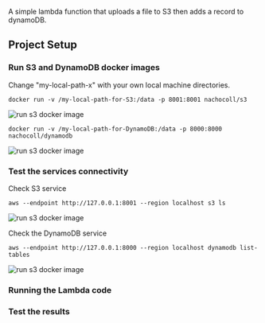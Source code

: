  A simple lambda function that uploads a file to S3 then adds a record to dynamoDB.

 ## Project Setup

 ### Run S3 and DynamoDB docker images

 Change "my-local-path-x" with your own local machine directories.

```docker run -v /my-local-path-for-S3:/data -p 8001:8001 nachocoll/s3```

![run s3 docker image](/assets/images/docker-run-s3.JPG)

```docker run -v /my-local-path-for-DynamoDB:/data -p 8000:8000 nachocoll/dynamodb```

![run s3 docker image](/assets/images/docker-run-dynamodb.JPG)

### Test the services connectivity

Check S3 service

```aws --endpoint http://127.0.0.1:8001 --region localhost s3 ls```

![run s3 docker image](/assets/images/docker-running-s3.JPG)

Check the DynamoDB service

```aws --endpoint http://127.0.0.1:8000 --region localhost dynamodb list-tables```

![run s3 docker image](/assets/images/docker-running-dynamodb.JPG)

### Running the Lambda code



### Test the results









